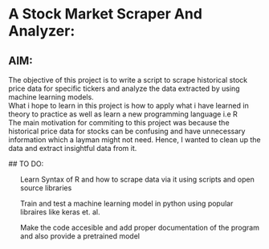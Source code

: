 # A Stock Market Scraper And Analyzer:
## AIM:
  <p>The objective of this project is to write a script to scrape historical stock price data for specific tickers and analyze the data extracted by using machine learning models.<br>
  What i hope to learn in this project is how to apply what i have learned in theory to practice as well as learn a new programming language i.e R <br>
  The main motivation for commiting to this project was because the historical price data for stocks can be confusing and have unnecessary information which a layman might not need. Hence, I wanted to clean up the data and
  extract insightful data from it.</p>
## TO DO:
  <ul>Learn Syntax of R and how to scrape data via it using scripts and open source libraries</ul>
  <ul>Train and test a machine learning model in python using popular libraires like keras et. al.</ul>
  <ul>Make the code accesible and add proper documentation of the program and also provide a pretrained model</ul>
  
